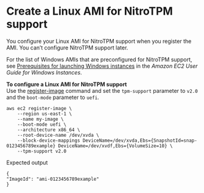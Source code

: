 # Create a Linux AMI for NitroTPM support<a name="enable-nitrotpm-support-on-ami"></a>

You configure your Linux AMI for NitroTPM support when you register the AMI\. You can’t configure NitroTPM support later\.

For the list of Windows AMIs that are preconfigured for NitroTPM support, see [Prerequisites for launching Windows instances](https://docs.aws.amazon.com/AWSEC2/latest/WindowsGuide/enable-nitrotpm-prerequisites.html) in the *Amazon EC2 User Guide for Windows Instances*\.

**To configure a Linux AMI for NitroTPM support**  
Use the [register\-image](https://docs.aws.amazon.com/cli/latest/reference/ec2/register-image.html) command and set the `tpm-support` parameter to `v2.0` and the `boot-mode` parameter to `uefi`\.

```
aws ec2 register-image \
    --region us-east-1 \
    --name my-image \
    --boot-mode uefi \
    --architecture x86_64 \
    --root-device-name /dev/xvda \
    --block-device-mappings DeviceName=/dev/xvda,Ebs={SnapshotId=snap-0123456789example} DeviceName=/dev/xvdf,Ebs={VolumeSize=10} \
    --tpm-support v2.0
```

Expected output

```
{
"ImageId": "ami-0123456789example"
}
```